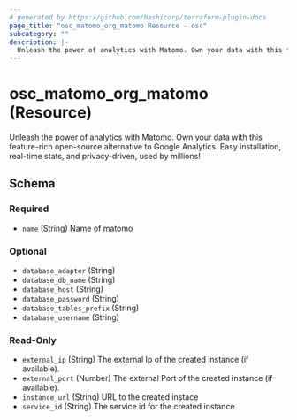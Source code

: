 ```yaml
---
# generated by https://github.com/hashicorp/terraform-plugin-docs
page_title: "osc_matomo_org_matomo Resource - osc"
subcategory: ""
description: |-
  Unleash the power of analytics with Matomo. Own your data with this feature-rich open-source alternative to Google Analytics. Easy installation, real-time stats, and privacy-driven, used by millions!
---
```


# osc_matomo_org_matomo (Resource)

Unleash the power of analytics with Matomo. Own your data with this feature-rich open-source alternative to Google Analytics. Easy installation, real-time stats, and privacy-driven, used by millions!



<!-- schema generated by tfplugindocs -->
## Schema

### Required

- `name` (String) Name of matomo

### Optional

- `database_adapter` (String)
- `database_db_name` (String)
- `database_host` (String)
- `database_password` (String)
- `database_tables_prefix` (String)
- `database_username` (String)

### Read-Only

- `external_ip` (String) The external Ip of the created instance (if available).
- `external_port` (Number) The external Port of the created instance (if available).
- `instance_url` (String) URL to the created instace
- `service_id` (String) The service id for the created instance
